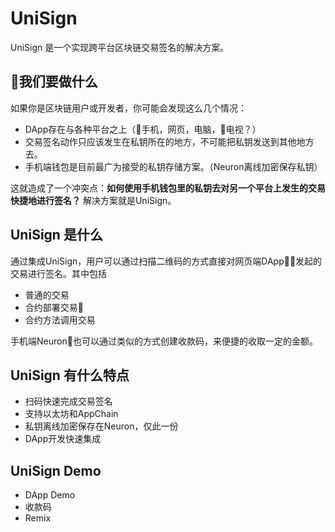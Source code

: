 # UniSign

UniSign 是一个实现跨平台区块链交易签名的解决方案。

## 我们要做什么
如果你是区块链用户或开发者，你可能会发现这么几个情况：
- DApp存在与各种平台之上（手机，网页，电脑，电视？）
- 交易签名动作只应该发生在私钥所在的地方，不可能把私钥发送到其他地方去。
- 手机端钱包是目前最广为接受的私钥存储方案。（Neuron离线加密保存私钥）


这就造成了一个冲突点：**如何使用手机钱包里的私钥去对另一个平台上发生的交易快捷地进行签名？**
解决方案就是UniSign。

## UniSign 是什么

通过集成UniSign，用户可以通过扫描二维码的方式直接对网页端DApp发起的交易进行签名。其中包括
* 普通的交易
* 合约部署交易
* 合约方法调用交易

手机端Neuron也可以通过类似的方式创建收款码，来便捷的收取一定的金额。

## UniSign 有什么特点
* 扫码快速完成交易签名
* 支持以太坊和AppChain
* 私钥离线加密保存在Neuron，仅此一份
* DApp开发快速集成

## UniSign Demo
* DApp Demo
* 收款码
* Remix